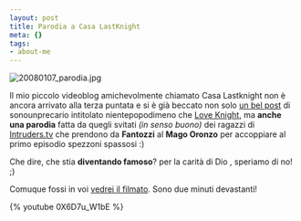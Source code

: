 ```yaml
--- 
layout: post
title: Parodia a Casa LastKnight
meta: {}
tags: 
- about-me
---
```

<img src='http://fast.mgpf.it/20080107_parodia.jpg' alt='20080107_parodia.jpg' />
  
Il mio piccolo videoblog amichevolmente chiamato Casa Lastknight non è ancora arrivato alla terza puntata e si è già beccato non solo [un bel post][1] di sonounprecario intitolato nientepopodimeno che [Love Knight][1], ma **anche una parodia** fatta da quegli svitati *(in senso buono)* dei ragazzi di [Intruders.tv][2] che prendono da **Fantozzi** al **Mago Oronzo** per accoppiare al primo episodio spezzoni spassosi :)  
  
Che dire, che stia **diventando famoso**? per la carità di Dio , speriamo di no! ;)  
  
Comuque fossi in voi [vedrei il filmato][2]. Sono due minuti devastanti! 
  
{% youtube 0X6D7u_W1bE %}

[1]: http://blogaprogetto.wordpress.com/2008/02/06/love-knight/
[2]: http://it.intruders.tv/Weblob-07-02-2008_a58.html 
